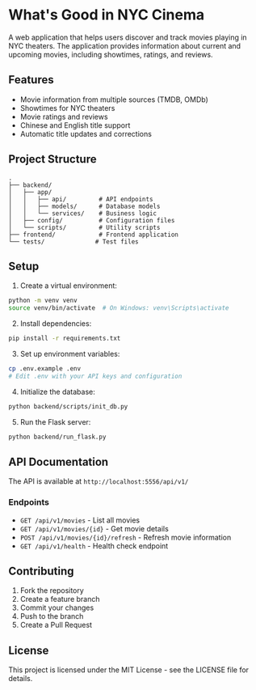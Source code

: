 # What's Good in NYC Cinema

A web application that helps users discover and track movies playing in NYC theaters. The application provides information about current and upcoming movies, including showtimes, ratings, and reviews.

## Features

- Movie information from multiple sources (TMDB, OMDb)
- Showtimes for NYC theaters
- Movie ratings and reviews
- Chinese and English title support
- Automatic title updates and corrections

## Project Structure

```
.
├── backend/
│   ├── app/
│   │   ├── api/         # API endpoints
│   │   ├── models/      # Database models
│   │   └── services/    # Business logic
│   ├── config/          # Configuration files
│   └── scripts/         # Utility scripts
├── frontend/            # Frontend application
└── tests/              # Test files
```

## Setup

1. Create a virtual environment:
```bash
python -m venv venv
source venv/bin/activate  # On Windows: venv\Scripts\activate
```

2. Install dependencies:
```bash
pip install -r requirements.txt
```

3. Set up environment variables:
```bash
cp .env.example .env
# Edit .env with your API keys and configuration
```

4. Initialize the database:
```bash
python backend/scripts/init_db.py
```

5. Run the Flask server:
```bash
python backend/run_flask.py
```

## API Documentation

The API is available at `http://localhost:5556/api/v1/`

### Endpoints

- `GET /api/v1/movies` - List all movies
- `GET /api/v1/movies/{id}` - Get movie details
- `POST /api/v1/movies/{id}/refresh` - Refresh movie information
- `GET /api/v1/health` - Health check endpoint

## Contributing

1. Fork the repository
2. Create a feature branch
3. Commit your changes
4. Push to the branch
5. Create a Pull Request

## License

This project is licensed under the MIT License - see the LICENSE file for details. 